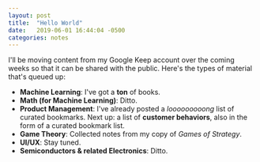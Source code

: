 ```yaml
---
layout: post
title:  "Hello World"
date:   2019-06-01 16:44:04 -0500
categories: notes
---
```


I'll be moving content from my Google Keep account over the coming weeks so that it can be shared with the public. Here's the types of material that's queued up:

* <strong>Machine Learning</strong>: I've got a <strong>ton</strong> of books.
* <strong>Math (for Machine Learning)</strong>: Ditto.
* <strong>Product Management</strong>: I've already posted a <cite>looooooooong</cite> list of curated bookmarks. Next up: a list of <strong>customer behaviors</strong>, also in the form of a curated bookmark list.
* <strong>Game Theory</strong>: Collected notes from my copy of <cite>Games of Strategy</cite>.
* <strong>UI/UX</strong>: Stay tuned.
* <strong>Semiconductors & related Electronics</strong>: Ditto.